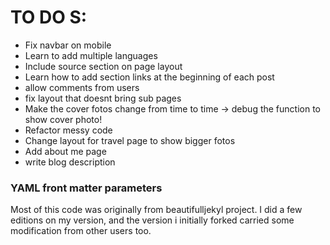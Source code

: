 

# TO DO S:

- Fix navbar on mobile
- Learn to add multiple languages
- Include source section on page layout
- Learn how to add section links at the beginning of each post
- allow comments from users
- fix layout that doesnt bring sub pages
- Make the cover fotos change from time to time -> debug the function to show cover photo!
- Refactor messy code
- Change layout for travel page to show bigger fotos
- Add about me page
- write blog description

### YAML front matter parameters


Most of this code was originally from beautifulljekyl project. I did a few editions on my version, and the version i initially forked carried some modification from other users too.
